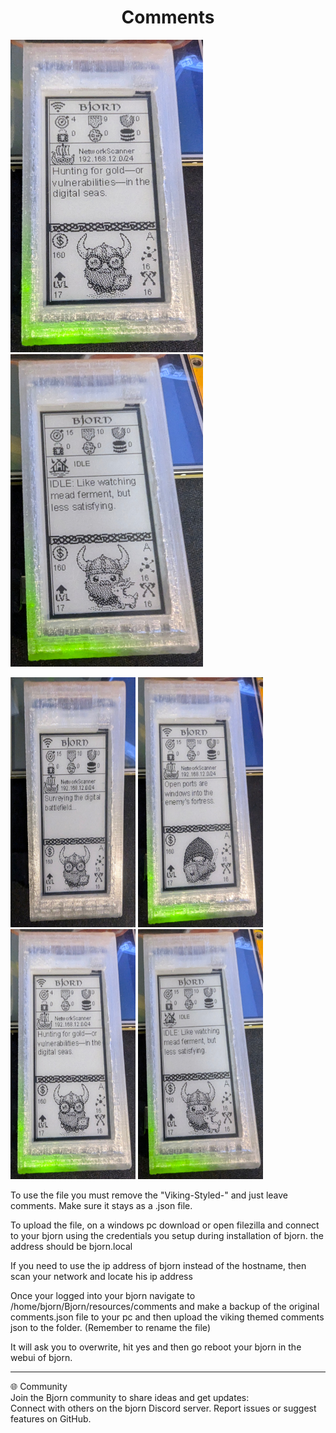 <div align="center">
  <h1>Comments</h1>
</div>

![3](Images/3.jpg) ![4](Images/4.jpg)

<img src="Images/1.jpg" width="200" height="400" /> <img src="Images/2.jpg" width="200" height="400" />
<img src="Images/3.jpg" width="200" height="400" /> <img src="Images/4.jpg" width="200" height="400" />

To use the file you must remove the "Viking-Styled-" and just leave comments. Make sure it stays as a .json file.
<br>

To upload the file, on a windows pc download or open filezilla and connect to your bjorn using the credentials 
you setup during installation of bjorn. the address should be bjorn.local
<br>

If you need to use the ip address of bjorn instead of the hostname, then scan your network and locate his ip address
<br>

Once your logged into your bjorn navigate to /home/bjorn/Bjorn/resources/comments and make a backup of the original comments.json file to your pc and then upload the viking themed comments json to the folder. (Remember to rename the file)
<br>

It will ask you to overwrite, hit yes and then go reboot your bjorn in the webui of bjorn. 

---

🌐 Community
<br>
Join the Bjorn community to share ideas and get updates:
<br>
Connect with others on the bjorn Discord server.
Report issues or suggest features on GitHub.